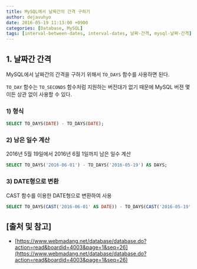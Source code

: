 ```yaml
---
title: MySQL에서 날짜간의 간격 구하기
author: dejavuhyo
date: 2016-05-19 11:13:00 +0900
categories: [Database, MySQL]
tags: [interval-between-dates, interval-dates, 날짜-간격, mysql-날짜-간격]
---
```


## 1. 날짜간 간격
MySQL에서 날짜간의 간격을 구하기 위해서 `TO_DAYS` 함수를 사용하면 된다.

`TO_DAY` 함수는 `TO_SECONDS` 함수처럼 지원하는 버전대가 없기 때문에 MySQL 버젼 몇이든 상관 없이 사용할 수 있다.

### 1) 형식

```sql
SELECT TO_DAYS(DATE) - TO_DAYS(DATE);
```

### 2) 남은 일수 계산
2016년 5월 19일에서 2016년 6월 1일까지 남은 일수 계산

```sql
SELECT TO_DAYS('2016-06-01') - TO_DAYS('2016-05-19') AS DAYS;
```

### 3) DATE형으로 변환
CAST 함수를 이용한 DATE형으로 변환하여 사용

```sql
SELECT TO_DAYS(CAST('2016-06-01' AS DATE)) - TO_DAYS(CAST('2016-05-19' AS DATE)) AS DAYS;
```

## [출처 및 참고]
* [https://www.webmadang.net/database/database.do?action=read&boardid=4003&page=1&seq=26](https://www.webmadang.net/database/database.do?action=read&boardid=4003&page=1&seq=26)
